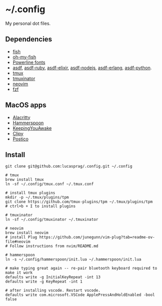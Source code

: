# ~/.config

My personal dot files.

## Dependencies

- [fish](https://fishshell.com/)
- [oh-my-fish](https://github.com/oh-my-fish/oh-my-fish)
- [Powerline fonts](https://github.com/powerline/fonts)
- [asdf](https://github.com/asdf-vm/asdf), [asdf-ruby](https://github.com/asdf-vm/asdf-ruby), [asdf-elixir](https://github.com/asdf-vm/asdf-elixir), [asdf-nodejs](https://github.com/asdf-vm/asdf-nodejs), [asdf-erlang](https://github.com/asdf-vm/asdf-erlang), [asdf-python](https://github.com/asdf-community/asdf-python).
- [tmux](https://github.com/tmux/tmux/wiki)
- [tmuxinator](https://github.com/tmuxinator/tmuxinator)
- [neovim](https://neovim.io)
- [fzf](https://github.com/junegunn/fzf?tab=readme-ov-file#using-homebrew)

## MacOS apps
- [Alacritty](https://github.com/jwilm/alacritty)
- [Hammerspoon](https://www.hammerspoon.org/)
- [KeepingYouAwake](https://keepingyouawake.app/)
- [Clipy](https://github.com/Clipy/Clipy)
- [Postico](https://eggerapps.at/postico/v1.php)


## Install

```
git clone git@github.com:lucasprag/.config.git ~/.config

# tmux
brew install tmux
ln -sf ~/.config/tmux.conf ~/.tmux.conf

# install tmux plugins
mkdir -p ~/.tmux/plugins/tpm
git clone https://github.com/tmux-plugins/tpm ~/.tmux/plugins/tpm
# ctrl+b + I to install plugins

# tmuxinator
ln -sf ~/.config/tmuxinator ~/.tmuxinator

# neovim
brew install neovim
# install Plug https://github.com/junegunn/vim-plug?tab=readme-ov-file#neovim
# Follow instructions from nvim/README.md

# hammerspoon
ln -s ~/.config/hammerspoon/init.lua ~/.hammerspoon/init.lua

# make typing great again -- re-pair bluetooth keyboard required to make it work
defaults write -g InitialKeyRepeat -int 13
defaults write -g KeyRepeat -int 1

# after installing vscode. Restart vscode.
defaults write com.microsoft.VSCode ApplePressAndHoldEnabled -bool false
```
